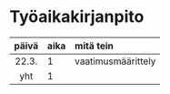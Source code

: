 # Työaikakirjanpito

| päivä | aika | mitä tein  |
| :----:|:-----| :-----|
| 22.3. | 1    | vaatimusmäärittely |
| yht   | 1   | | 